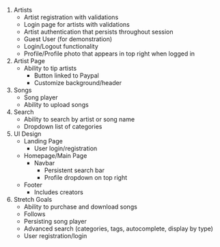 1. Artists
    * Artist registration with validations
    * Login page for artists with validations
    * Artist authentication that persists throughout session
    * Guest User (for demonstration)
    * Login/Logout functionality
    * Profile/Profile photo that appears in top right when logged in
2. Artist Page
    * Ability to tip artists
        * Button linked to Paypal
        * Customize background/header
3. Songs
    * Song player
    * Ability to upload songs
4. Search
    * Ability to search by artist or song
    name
    * Dropdown list of categories
5. UI Design
    * Landing Page
        * User login/registration
    * Homepage/Main Page
        * Navbar
            * Persistent search bar
            * Profile dropdown on top right
    * Footer
        * Includes creators
5. Stretch Goals
    * Ability to purchase and download songs
    * Follows
    * Persisting song player
    * Advanced search (categories, tags, autocomplete, display by type)
    * User registration/login

